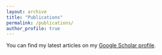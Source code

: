 ```yaml
---
layout: archive
title: "Publications"
permalink: /publications/
author_profile: true
---
```


You can find my latest articles on my [Google Scholar profile](https://scholar.google.com/citations?hl=en&user=U1gkUkcAAAAJ). 


